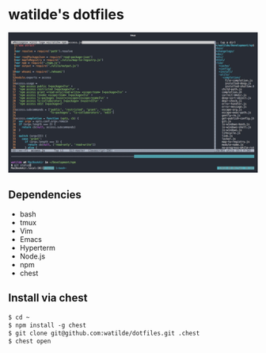 # watilde's dotfiles
![screen shot](./screen.jpg)

## Dependencies
+ bash
+ tmux
+ Vim
+ Emacs
+ Hyperterm
+ Node.js
+ npm
+ chest

## Install via chest
```
$ cd ~
$ npm install -g chest
$ git clone git@github.com:watilde/dotfiles.git .chest
$ chest open
```
